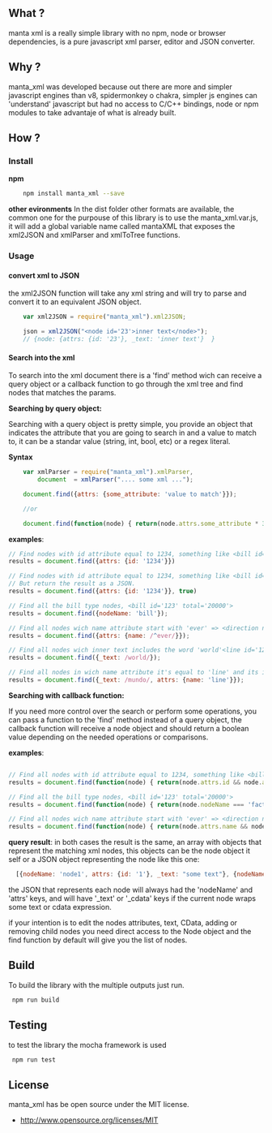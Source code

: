## What ?

manta xml is a really simple library with no npm, node or browser dependencies, is a pure javascript xml parser, editor and JSON converter.

## Why ?

manta_xml was developed because out there are more and simpler javascript engines than v8, spidermonkey o chakra, simpler js engines can 'understand' javascript but had no access to C/C++ bindings, node or npm modules to take advantaje of what is already built.

## How ?

### Install

**npm**
```bash
    npm install manta_xml --save
```
**other evironments**
In the dist folder other formats are available, the common one for the purpouse of this library is to use the manta_xml.var.js, it will add a global variable name called mantaXML that exposes the xml2JSON and xmlParser and xmlToTree functions.

### Usage

#### convert xml to JSON

the xml2JSON function will take any xml string and will try to parse and convert it to an equivalent JSON object.

```javascript
    var xml2JSON = require("manta_xml").xml2JSON;

    json = xml2JSON("<node id='23'>inner text</node>");
    // {node: {attrs: {id: '23'}, _text: 'inner text'}  }
```

#### Search into the xml

To search into the xml document there is a 'find' method wich can receive a query object or a callback function to go through the xml tree and find nodes that matches the params.

**Searching by query object:**

Searching with a query object is pretty simple, you provide an object that indicates the attribute that you are going to search in and a value to match to, it can be a standar value (string, int, bool, etc) or a regex literal.


**Syntax**

```javascript
    var xmlParser = require("manta_xml").xmlParser,
        document  = xmlParser(".... some xml ...");

    document.find({attrs: {some_attribute: 'value to match'}});

    //or

    document.find(function(node) { return(node.attrs.some_attribute * 3 > 1000);  });
```

**examples**:

```javascript
// Find nodes with id attribute equal to 1234, something like <bill id='1234'>
results = document.find({attrs: {id: '1234'}})

// Find nodes with id attribute equal to 1234, something like <bill id='1234'>
// But return the result as a JSON.
results = document.find({attrs: {id: '1234'}}, true)

// Find all the bill type nodes, <bill id='123' total='20000'>
results = document.find({nodeName: 'bill'});

// Find all nodes wich name attribute start with 'ever' => <direction name='evergreen avenue' />
results = document.find({attrs: {name: /^ever/}});

// Find all nodes wich inner text includes the word 'world'<line id='12'>Hello world</line>
results = document.find({_text: /world/});

// Find all nodes in wich name attribute it's equal to 'line' and its inner text includes the word 'world' => <node1 name='line'>without world</node1><node2 name='line'>something else</node2>
results = document.find({_text: /mundo/, attrs: {name: 'line'}});

```

**Searching with callback function:**

If you need more control over the search or perform some operations, you can pass a function to the 'find' method instead of a query object, the callback function will receive a node object and should return a boolean value depending on the needed operations or comparisons.


**examples**:

```javascript

// Find all nodes with id attribute equal to 1234, something like <bill id='1234'>
results = document.find(function(node) { return(node.attrs.id && node.attrs.id === '1234'); });

// Find all the bill type nodes, <bill id='123' total='20000'>
results = document.find(function(node) { return(node.nodeName === 'factura'); });

// Find all nodes wich name attribute start with 'ever' => <direction name='evergreen avenue'/>
results = document.find(function(node) { return(node.attrs.name && node.attrs.name.match(/ever/)); });

```

**query result**: in both cases the result is the same, an array with objects that represent the matching xml nodes, this objects can be the node object it self or a JSON object representing the node like this one:

```javascript
  [{nodeName: 'node1', attrs: {id: '1'}, _text: "some text"}, {nodeName: 'node2', attrs: {id: '2', name: 'second node'}}]
```
the JSON that represents each node will always had the 'nodeName' and 'attrs' keys, and will have '_text' or '_cdata' keys if the current node wraps some text or cdata expression.

if your intention is to edit the nodes attributes, text, CData, adding or removing child nodes you need direct access to the Node object and the find function by default will give you the list of nodes.

## Build

To build the library with the multiple outputs just run.
```bash
 npm run build
```

## Testing

to test the library the mocha framework is used
```bash
 npm run test
```

## License

manta_xml has be open source under the MIT license.

* http://www.opensource.org/licenses/MIT